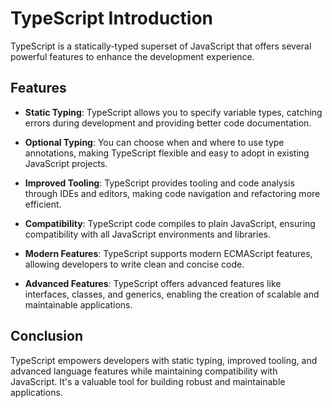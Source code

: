 # TypeScript Introduction

TypeScript is a statically-typed superset of JavaScript that offers several powerful features to enhance the development experience.

## Features

- **Static Typing**: TypeScript allows you to specify variable types, catching errors during development and providing better code documentation.

- **Optional Typing**: You can choose when and where to use type annotations, making TypeScript flexible and easy to adopt in existing JavaScript projects.

- **Improved Tooling**: TypeScript provides tooling and code analysis through IDEs and editors, making code navigation and refactoring more efficient.

- **Compatibility**: TypeScript code compiles to plain JavaScript, ensuring compatibility with all JavaScript environments and libraries.

- **Modern Features**: TypeScript supports modern ECMAScript features, allowing developers to write clean and concise code.

- **Advanced Features**: TypeScript offers advanced features like interfaces, classes, and generics, enabling the creation of scalable and maintainable applications.

## Conclusion

TypeScript empowers developers with static typing, improved tooling, and advanced language features while maintaining compatibility with JavaScript. It's a valuable tool for building robust and maintainable applications.
